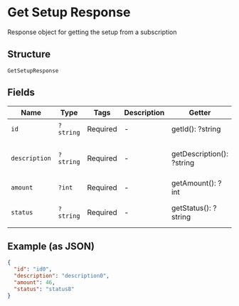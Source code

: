 
# Get Setup Response

Response object for getting the setup from a subscription

## Structure

`GetSetupResponse`

## Fields

| Name | Type | Tags | Description | Getter | Setter |
|  --- | --- | --- | --- | --- | --- |
| `id` | `?string` | Required | - | getId(): ?string | setId(?string id): void |
| `description` | `?string` | Required | - | getDescription(): ?string | setDescription(?string description): void |
| `amount` | `?int` | Required | - | getAmount(): ?int | setAmount(?int amount): void |
| `status` | `?string` | Required | - | getStatus(): ?string | setStatus(?string status): void |

## Example (as JSON)

```json
{
  "id": "id0",
  "description": "description0",
  "amount": 46,
  "status": "status8"
}
```

